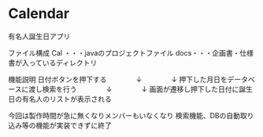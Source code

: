 Calendar
========

有名人誕生日アプリ


ファイル構成
Cal ・・・javaのプロジェクトファイル
docs・・・企画書・仕様書が入っているディレクトリ


機能説明
日付ボタンを押下する
　　　　↓
　　　　↓
押下した月日をデータベースに渡し検索を行う
　　　　↓
　　　　↓
画面が遷移し押下した日付に誕生日の有名人のリストが表示される




今回は製作時間が急に無くなりメンバーもいなくなり
検索機能、DBの自動取り込み等の機能が実装できずに終了